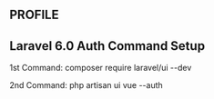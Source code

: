 ## PROFILE ##

## Laravel 6.0 Auth Command Setup

1st Command:
    composer require laravel/ui --dev

2nd Command:
    php artisan ui vue --auth